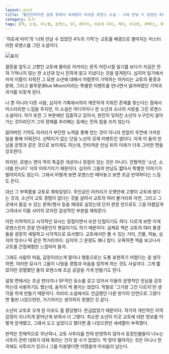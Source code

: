 ```yaml
---
layout: post
title: "볼만은하지만 설정 등에서 세세함이 아쉬운 로맨스 소설 - 너와 만날 수 있었던 4%의 기적"
category: 도서
tags: [책, 소설, 라노벨, 로맨스, SF, 판타지, 히로세 미이, 게미, 주승현, JM북스, 제우미디어, 서평]
---
```


'히로세 미이'의
'너와 만날 수 있었던 4%의 기적'는
교토를 배경으로 벌어지는 미스터리한 로맨스를 그린 소설이다.

![표지](https://lh3.googleusercontent.com/ZQQtiXN5C7lE0pSmhEPCcPrBOEzlZMQxx4YendC7VyXtneLr9ZrtZ2HqLGgY7lamDI-NvliGmOd-WQ=s480)

결혼을 앞두고 고향인 교토에 돌아온 아카리는
문득 어린시절 일기를 보다가
지금은 전혀 기억나지 않는 한 소년과
당시 친하게 알고 지냈다는 것을 알게된다.
심지어 일기에서마저 이름이 지워진 그 묘한 소년에 대해서
어렴풋이 기억하는 아카리는
교토의 풍경과 문화, 그리고 블루문(Blue Moon)이라는 특별한 이벤트를 만나면서
잃어버렸던 기억과 과거를 되찾게 된다.

나 뿐 아니라 다른 사람, 심지어 기록에서까지 깨끗하게 지워진 존재를 찾는다는 점에서 미스터리한 느낌을 주지만,
이 소설은 어디까지나 한 소년과 소녀의 사랑을 그린 로맨스 소설이다.
작가 또한 그 부분에만 집중하고 있어서,
완전히 잊혀진 소년이 누구인지 알아가는 것이라던가
그의 정체를 추리해는 등에는 전혀 힘을 쓰지 않는다.

잃어버린 기억도 아카리가 부던한 노력을 통해 얻는 것이 아니라
한없이 우연에 가까운 일을 통해 이뤄진다.
선택지가 없는 단일 노선의 강제 이벤트인 셈이다.
이게 이 둘의 만남을 운명과 같은 것으로 보이게도 하는데,
안타까운 만남 뒤의 미래가 더욱 그러한 면을 강조한다.

하지만, 로맨스 면이 딱히 특출한 개성이나 장점이 있는 것은 아니다.
전형적인 '소년, 소녀를 만나다' 식의 이야기이기 때문이다.
심지어 그들의 만남도 짧아서 특별한 이야기가 벌어지지도 않는다.
그래서 어떻게 보면 로맨스만 떼어놓고 보면 조금 빈약하다는 느낌도 든다.

대신 그 부족함을 교토로 채워넣었다.
주인공인 아카리가 오랫만에 고향이 교토에 왔다는 것과,
소년이 교토 경험이 없다는 것을 살려서
교토의 여러 볼거리와 자연, 그리고 그곳에서 즐길 수 있는 문화/행사 등을 제대로 실었는데
단지 문장 만으로도 그걸 아름답게 그려내서
이들 사이의 모자란 감성적인 부분을 채워준다.

이런 지역적이고 시각적인 묘사는 장점이면서 또한 단점이기도 하다.
다르게 보면 이게 로맨스인지 관광 안내문인지 헷갈리기도 하기 때문이다.
실제로 책은 교토의 여러 풍경들을 굉장히 세밀하고 시각적으로 묘사했다.
교토에서만 볼 수 있는 거리, 건물, 하늘, 심지어 빙수나 떡 같은 먹거리까지.
심지어 그 분량도 꽤나 많다.
오죽하면 책을 보고나서 교토를 간접체험한 느낌마저 들까.

그래도 사람의 마음, 감정이라는게 말이나 행동으로는 도통 표현하기 어렵다는 걸 생각하면,
이러한 묘사가 그들이 나눴을 경험과 마음을 짐작케 하는 것도 사실이다.
그게 짧았지만 강렬했던 둘의 로맨스에 조금 공감을 가게 만들기도 한다.

설정 면에서는 조금 판타지나 SF적인 요소를 갖고 있어서
이들의 운명적인 만남을 강조하는데 사용하기도 했는데,
솔직히 썩 좋지는 않았다.
막말로 '그거랑 그건 다르지'란 생각을 하게 만들기 때문이다.
차라리 소설에서도 언급했던 다른 방식의 인연으로 그렸다면 훨씬 나았으련만,
거기까지는 생각하지 못했던 것 같다.

소년이 교토로 오게 된 이유도 좀 황당했다.
뜬금없었기 때문이다.
작가의 개인적인 지역 감정이 지나치게 묻어난게 보여서 더 그렇다.
최소한 소년이 이곳 교토에 대한 정보를 어떻게 얻게됐고,
그래서 오고 싶었다고 했다면 좀 나았으련만
세세함이 부족했다.

번역은 전체적으로 무난하나,
교토 사투리를 전혀 반영하지 않아서
등장인물들이 나누는 사투리 관련 대화가 대체 뭐라는 건지 알 수가 없었다.
딱 맞아 떨어지는 것은 아니나 한국에도 사투리가 있으니 그를 이용했다면 어땠을까 아쉬움이 남는다.
